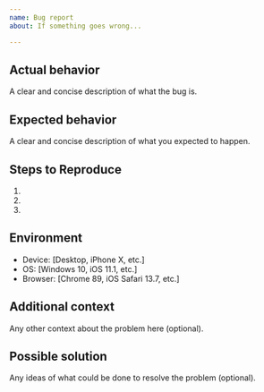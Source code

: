 ```yaml
---
name: Bug report
about: If something goes wrong...

---
```


## Actual behavior

A clear and concise description of what the bug is.

## Expected behavior

A clear and concise description of what you expected to happen.

## Steps to Reproduce

1.
1.
1.

## Environment

* Device: [Desktop, iPhone X, etc.]
* OS: [Windows 10, iOS 11.1, etc.]
* Browser: [Chrome 89, iOS Safari 13.7, etc.]

## Additional context

Any other context about the problem here (optional).

## Possible solution

Any ideas of what could be done to resolve the problem (optional).
